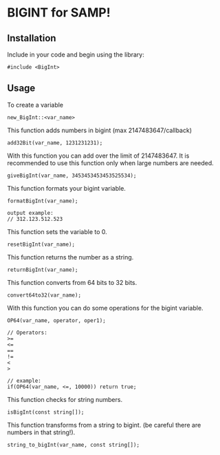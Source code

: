 # BIGINT for SAMP!

## Installation

Include in your code and begin using the library:

```pawn
#include <BigInt>
```
## Usage

To create a variable
```pawn
new_BigInt::<var_name>
```
This function adds numbers in bigint (max 2147483647/callback)
```pawn
add32Bit(var_name, 1231231231);
```

With this function you can add over the limit of 2147483647. It is recommended to use this function only when large numbers are needed.
```pawn
giveBigInt(var_name, 3453453453453525534);
```

This function formats your bigint variable.
```pawn
formatBigInt(var_name);

output example:
// 312.123.512.523
```

This function sets the variable to 0.
```pawn
resetBigInt(var_name);
```

This function returns the number as a string.
```pawn
returnBigInt(var_name);
```

This function converts from 64 bits to 32 bits.
```pawn
convert64to32(var_name);
```

With this function you can do some operations for the bigint variable.
```pawn
OP64(var_name, operator, oper1);

// Operators:
>=
<=
==
!=
<
>

// example:
if(OP64(var_name, <=, 10000)) return true;
```

This function checks for string numbers.
```pawn
isBigInt(const string[]);
```

This function transforms from a string to bigint. (be careful there are numbers in that string!).
```pawn
string_to_bigInt(var_name, const string[]);
```
